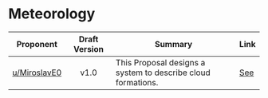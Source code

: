 # Meteorology

| Proponent                                     | Draft Version | Summary                                                                                                                            | Link                                                                                                              |
| --------------------------------------------- | :-----------: | ---------------------------------------------------------------------------------------------------------------------------------- | ----------------------------------------------------------------------------------------------------------------- |
| [u/MiroslavE0](https://www.reddit.com/u/MiroslavE0) |     v1.0      | This Proposal designs a system to describe cloud formations. | [See](https://www.reddit.com/r/EncapsulatedLanguage/comments/hzee8d/meteorology_proposal_some_thoughts/) |